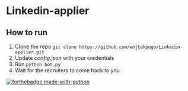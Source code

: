 # Linkedin-applier

## How to run
1. Clone the repo `git clone https://github.com/wojtekpogo/Linkedin-applier.git`
2. Update *config.json* with your credentials
3. Run `python bot.py`
4. Wait for the recruiters to come back to you


[![forthebadge made-with-python](http://ForTheBadge.com/images/badges/made-with-python.svg)](https://www.python.org/)
